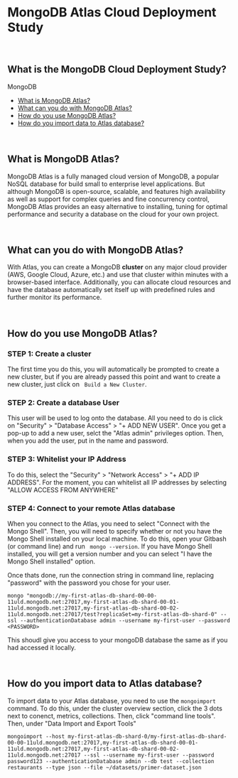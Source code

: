 # MongoDB Atlas Cloud Deployment Study

<br>

## What is the MongoDB Cloud Deployment Study?
MongoDB 

* [What is MongoDB Atlas?](#What-is-MongoDB-Atlas)
* [What can you do with MongoDB Atlas?](#What-can-you-do-with-MongoDB-Atlas)
* [How do you use MongoDB Atlas?](#How-do-you-use-MongoDB-Atlas)
* [How do you import data to Atlas database?](#How-do-you-import-data-to-Atlas-database?)

<br>

## What is MongoDB Atlas?
MongoDB Atlas is a fully managed cloud version of MongoDB, a popular NoSQL database for build small to enterprise level applications.  But although MongoDB is open-source, scalable, and features high availability as well as support for complex queries and fine concurrency control, MongoDB Atlas provides an easy alternative to installing, tuning for optimal performance and security a database on the cloud for your own project.

<br>

## What can you do with MongoDB Atlas?
With Atlas, you can create a MongoDB **cluster** on any major cloud provider (AWS, Google Cloud, Azure, etc.) and use that cluster within minutes with a browser-based interface.  Additionally, you can allocate cloud resources and have the database automatically set itself up with predefined rules and further monitor its performance.  

<br>

## How do you use MongoDB Atlas?

### STEP 1: Create a cluster
The first time you do this, you will automatically be prompted to create a new cluster, but if you are already passed this point and want to create a new cluster, just click on ``` Build a New Cluster```.

### STEP 2: Create a database User
This user will be used to log onto the database.  All you need to do is click on "Security" > "Database Access" > "+ ADD NEW USER".  Once you get a pop-up to add a new user, selct the "Atlas admin" privileges option.   Then, when you add the user, put in the name and password.

### STEP 3: Whitelist your IP Address
To do this, select the "Security" > "Network Access" > "+ ADD IP ADDRESS".  For the moment, you can whitelist all IP addresses by selecting "ALLOW ACCESS FROM ANYWHERE"

### STEP 4: Connect to your remote Atlas database
When you connect to the Atlas, you need to select "Connect with the Mongo Shell".  Then, you will need to specify whether or not you have the Mongo Shell installed on your local machine.  To do this, open your Gitbash (or command line) and run ``` mongo --version```.  If you have Mongo Shell installed, you will get a version number and you can select "I have the Mongo Shell installed" option.

Once thats done, run the connection string in command line, replacing "password" with the password you chose for your user.

```
mongo "mongodb://my-first-atlas-db-shard-00-00-11uld.mongodb.net:27017,my-first-atlas-db-shard-00-01-11uld.mongodb.net:27017,my-first-atlas-db-shard-00-02-11uld.mongodb.net:27017/test?replicaSet=my-first-atlas-db-shard-0" --ssl --authenticationDatabase admin --username my-first-user --password <PASSWORD>

```
This shoudl give you access to your mongoDB database the same as if you had accessed it locally.

<br>

## How do you import data to Atlas database?
To import data to your Atlas database, you need to use the ```mongoimport``` command.  To do this, under the cluster overview section, click the 3 dots next to conenct, metrics, collections. Then, click "command line tools".  Then, under "Data Import and Export Tools"

```
mongoimport --host my-first-atlas-db-shard-0/my-first-atlas-db-shard-00-00-11uld.mongodb.net:27017,my-first-atlas-db-shard-00-01-11uld.mongodb.net:27017,my-first-atlas-db-shard-00-02-11uld.mongodb.net:27017 --ssl --username my-first-user --password password123 --authenticationDatabase admin --db test --collection restaurants --type json --file ~/datasets/primer-dataset.json
```
